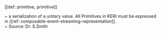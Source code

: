 [[def: primitive, primitive]]

~ a serialization of a unitary value. All Primitives in KERI must be expressed in [[ref: composable-event-streaming-representation]].  
~ Source: Dr. S.Smith

